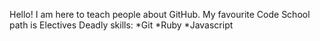 Hello! I am here to teach people about GitHub.
My favourite Code School path is Electives
Deadly skills:
*Git
*Ruby
*Javascript